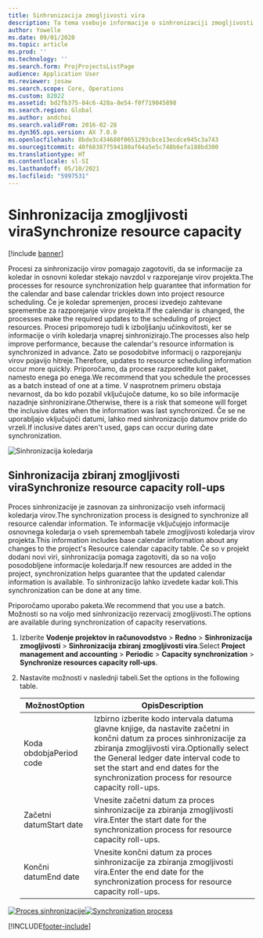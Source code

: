 ```yaml
---
title: Sinhronizacija zmogljivosti vira
description: Ta tema vsebuje informacije o sinhronizaciji zmogljivosti vira v koledarjih in projektih.
author: Yowelle
ms.date: 09/01/2020
ms.topic: article
ms.prod: ''
ms.technology: ''
ms.search.form: ProjProjectsListPage
audience: Application User
ms.reviewer: josaw
ms.search.scope: Core, Operations
ms.custom: 82022
ms.assetid: bd2fb375-84c6-428a-8e54-f0f719045898
ms.search.region: Global
ms.author: andchoi
ms.search.validFrom: 2016-02-28
ms.dyn365.ops.version: AX 7.0.0
ms.openlocfilehash: 8bde3c434680f0651293cbce13ecdce945c3a743
ms.sourcegitcommit: 40f68387f594180af64a5e5c748b6efa188bd300
ms.translationtype: HT
ms.contentlocale: sl-SI
ms.lasthandoff: 05/10/2021
ms.locfileid: "5997531"
---
```

# <a name="synchronize-resource-capacity"></a><span data-ttu-id="3d37e-103">Sinhronizacija zmogljivosti vira</span><span class="sxs-lookup"><span data-stu-id="3d37e-103">Synchronize resource capacity</span></span>

[!include [banner](../includes/banner.md)]

<span data-ttu-id="3d37e-104">Procesi za sinhronizacijo virov pomagajo zagotoviti, da se informacije za koledar in osnovni koledar stekajo navzdol v razporejanje virov projekta.</span><span class="sxs-lookup"><span data-stu-id="3d37e-104">The processes for resource synchronization help guarantee that information for the calendar and base calendar trickles down into project resource scheduling.</span></span> <span data-ttu-id="3d37e-105">Če je koledar spremenjen, procesi izvedejo zahtevane spremembe za razporejanje virov projekta.</span><span class="sxs-lookup"><span data-stu-id="3d37e-105">If the calendar is changed, the processes make the required updates to the scheduling of project resources.</span></span> <span data-ttu-id="3d37e-106">Procesi pripomorejo tudi k izboljšanju učinkovitosti, ker se informacije o virih koledarja vnaprej sinhronizirajo.</span><span class="sxs-lookup"><span data-stu-id="3d37e-106">The processes also help improve performance, because the calendar's resource information is synchronized in advance.</span></span> <span data-ttu-id="3d37e-107">Zato se posodobitve informacij o razporejanju virov pojavijo hitreje.</span><span class="sxs-lookup"><span data-stu-id="3d37e-107">Therefore, updates to resource scheduling information occur more quickly.</span></span> <span data-ttu-id="3d37e-108">Priporočamo, da procese razporedite kot paket, namesto enega po enega.</span><span class="sxs-lookup"><span data-stu-id="3d37e-108">We recommend that you schedule the processes as a batch instead of one at a time.</span></span> <span data-ttu-id="3d37e-109">V nasprotnem primeru obstaja nevarnost, da bo kdo pozabil vključujoče datume, ko so bile informacije nazadnje sinhronizirane.</span><span class="sxs-lookup"><span data-stu-id="3d37e-109">Otherwise, there is a risk that someone will forget the inclusive dates when the information was last synchronized.</span></span> <span data-ttu-id="3d37e-110">Če se ne uporabljajo vključujoči datumi, lahko med sinhronizacijo datumov pride do vrzeli.</span><span class="sxs-lookup"><span data-stu-id="3d37e-110">If inclusive dates aren't used, gaps can occur during date synchronization.</span></span>

![Sinhronizacija koledarja](./media/projectresourcing04-1024x471.jpg)

## <a name="synchronize-resource-capacity-roll-ups"></a><span data-ttu-id="3d37e-112">Sinhronizacija zbiranj zmogljivosti vira</span><span class="sxs-lookup"><span data-stu-id="3d37e-112">Synchronize resource capacity roll-ups</span></span>

<span data-ttu-id="3d37e-113">Proces sinhronizacije je zasnovan za sinhronizacijo vseh informacij koledarja virov.</span><span class="sxs-lookup"><span data-stu-id="3d37e-113">The synchronization process is designed to synchronize all resource calendar information.</span></span> <span data-ttu-id="3d37e-114">Te informacije vključujejo informacije osnovnega koledarja o vseh spremembah tabele zmogljivosti koledarja virov projekta.</span><span class="sxs-lookup"><span data-stu-id="3d37e-114">This information includes base calendar information about any changes to the project's Resource calendar capacity table.</span></span> <span data-ttu-id="3d37e-115">Če so v projekt dodani novi viri, sinhronizacija pomaga zagotoviti, da so na voljo posodobljene informacije koledarja.</span><span class="sxs-lookup"><span data-stu-id="3d37e-115">If new resources are added in the project, synchronization helps guarantee that the updated calendar information is available.</span></span> <span data-ttu-id="3d37e-116">To sinhronizacijo lahko izvedete kadar koli.</span><span class="sxs-lookup"><span data-stu-id="3d37e-116">This synchronization can be done at any time.</span></span>

<span data-ttu-id="3d37e-117">Priporočamo uporabo paketa.</span><span class="sxs-lookup"><span data-stu-id="3d37e-117">We recommend that you use a batch.</span></span> <span data-ttu-id="3d37e-118">Možnosti so na voljo med sinhronizacijo rezervacij zmogljivosti.</span><span class="sxs-lookup"><span data-stu-id="3d37e-118">The options are available during synchronization of capacity reservations.</span></span>

1. <span data-ttu-id="3d37e-119">Izberite **Vodenje projektov in računovodstvo** &gt; **Redno** &gt; **Sinhronizacija zmogljivosti** &gt; **Sinhronizacija zbiranj zmogljivosti vira**.</span><span class="sxs-lookup"><span data-stu-id="3d37e-119">Select **Project management and accounting** &gt; **Periodic** &gt; **Capacity synchronization** &gt; **Synchronize resources capacity roll-ups**.</span></span>
2. <span data-ttu-id="3d37e-120">Nastavite možnosti v naslednji tabeli.</span><span class="sxs-lookup"><span data-stu-id="3d37e-120">Set the options in the following table.</span></span>

    | <span data-ttu-id="3d37e-121">Možnost</span><span class="sxs-lookup"><span data-stu-id="3d37e-121">Option</span></span>      | <span data-ttu-id="3d37e-122">Opis</span><span class="sxs-lookup"><span data-stu-id="3d37e-122">Description</span></span> |
    |-------------|-------------|
    | <span data-ttu-id="3d37e-123">Koda obdobja</span><span class="sxs-lookup"><span data-stu-id="3d37e-123">Period code</span></span> | <span data-ttu-id="3d37e-124">Izbirno izberite kodo intervala datuma glavne knjige, da nastavite začetni in končni datum za proces sinhronizacije za zbiranja zmogljivosti vira.</span><span class="sxs-lookup"><span data-stu-id="3d37e-124">Optionally select the General ledger date interval code to set the start and end dates for the synchronization process for resource capacity roll-ups.</span></span> |
    | <span data-ttu-id="3d37e-125">Začetni datum</span><span class="sxs-lookup"><span data-stu-id="3d37e-125">Start date</span></span>  | <span data-ttu-id="3d37e-126">Vnesite začetni datum za proces sinhronizacije za zbiranja zmogljivosti vira.</span><span class="sxs-lookup"><span data-stu-id="3d37e-126">Enter the start date for the synchronization process for resource capacity roll-ups.</span></span> |
    | <span data-ttu-id="3d37e-127">Končni datum</span><span class="sxs-lookup"><span data-stu-id="3d37e-127">End date</span></span>    | <span data-ttu-id="3d37e-128">Vnesite končni datum za proces sinhronizacije za zbiranja zmogljivosti vira.</span><span class="sxs-lookup"><span data-stu-id="3d37e-128">Enter the end date for the synchronization process for resource capacity roll-ups.</span></span> |

<span data-ttu-id="3d37e-129">[![Proces sinhronizacije](./media/projectresourcing09.jpg)](./media/projectresourcing09.jpg)</span><span class="sxs-lookup"><span data-stu-id="3d37e-129">[![Synchronization process](./media/projectresourcing09.jpg)](./media/projectresourcing09.jpg)</span></span>


[!INCLUDE[footer-include](../includes/footer-banner.md)]